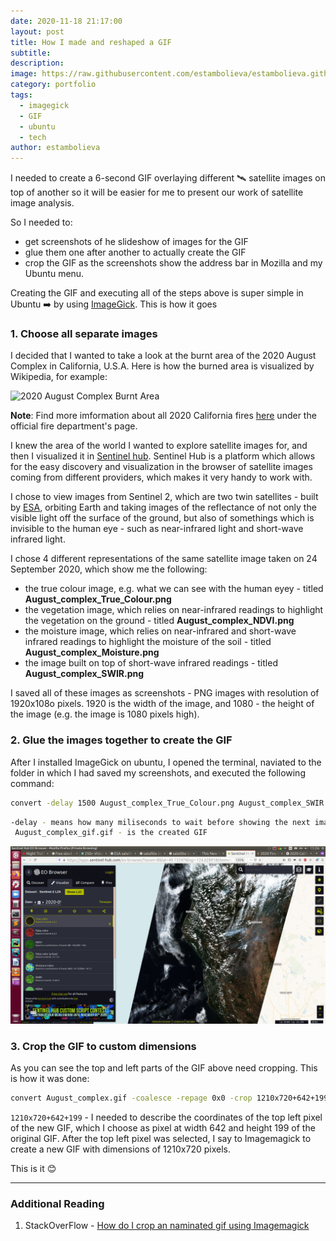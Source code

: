 ```yaml
---
date: 2020-11-18 21:17:00
layout: post
title: How I made and reshaped a GIF
subtitle:
description: 
image: https://raw.githubusercontent.com/estambolieva/estambolieva.github.io/master/assets/gif/sat_images_1210_720p.gif
category: portfolio
tags:
  - imagegick
  - GIF
  - ubuntu
  - tech
author: estambolieva
---
```


I needed to create a 6-second GIF overlaying different 🛰️ satellite images on top of another so it will be easier for me to present our work of satellite image analysis. 

So I needed to:
- get screenshots of he slideshow of images for the GIF
- glue them one after another to actually create the GIF
- crop the GIF as the screenshots show the address bar in Mozilla and my Ubuntu menu.


Creating the GIF and executing all of the steps above is super simple in Ubuntu ➡️ by using [ImageGick](https://imagemagick.org/index.php). This is how it goes


### 1. Choose all separate images	


I decided that I wanted to take a look at the burnt area of the 2020 August Complex in California, U.S.A. Here is how the burned area is visualized by Wikipedia, for example:

![2020 August Complex Burnt Area](https://upload.wikimedia.org/wikipedia/commons/thumb/8/85/2020_California_wildfires.png/800px-2020_California_wildfires.png)


**Note**: Find more imformation about all 2020 California fires [here](https://www.fire.ca.gov/incidents/2020/) under the official fire department's page.


I knew the area of the world I wanted to explore satellite images for, and then I visualized it in [Sentinel hub](https://apps.sentinel-hub.com/eo-browser/?zoom=8&lat=40.15247&lng=-124.62891&themeId=DEFAULT-THEME&datasetId=S2L2A&fromTime=2020-09-24T00%3A00%3A00.000Z&toTime=2020-09-24T23%3A59%3A59.999Z&layerId=2_FALSE_COLOR&visualizationUrl=https%3A%2F%2Fservices.sentinel-hub.com%2Fogc%2Fwms%2Fbd86bcc0-f318-402b-a145-015f85b9427e). Sentinel Hub is a platform which allows for the easy discovery and visualization in the browser of satellite images coming from different providers, which makes it very handy to work with.

I chose to view images from Sentinel 2, which are two twin satellites - built by [ESA](https://www.esa.int/), orbiting Earth and taking images of the reflectance of not only the visible light off the surface of the ground, but also of somethings which is invisible to the human eye - such as near-infrared light and short-wave infrared light.

I chose 4 different representations of the same satellite image taken on 24 September 2020, which show me the following:
- the true colour image, e.g. what we can see with the human eyey - titled **August_complex_True_Colour.png**
- the vegetation image, which relies on near-infrared readings to highlight the vegetation on the ground - titled **August_complex_NDVI.png**
- the moisture image, which relies on near-infrared and short-wave infrared readings to highlight the moisture of the soil - titled **August_complex_Moisture.png**
- the image built on top of short-wave infrared readings - titled **August_complex_SWIR.png**

I saved all of these images as screenshots - PNG images with resolution of 1920x108o pixels. 1920 is the width of the image, and 1080 - the height of the image (e.g. the image is 1080 pixels high).



### 2. Glue the images together to create the GIF

After I installed ImageGick on ubuntu, I opened the terminal, naviated to the folder in which I had saved my screenshots, and executed the following command:

```sh
convert -delay 1500 August_complex_True_Colour.png August_complex_SWIR.png August_complex_NDVI.png August_complex_Moisture.png August_complex_gif.gif
```

```sh
-delay - means how many miliseconds to wait before showing the next image
 August_complex_gif.gif - is the created GIF
```

![the created GIF](https://raw.githubusercontent.com/estambolieva/estambolieva.github.io/master/assets/gif/August_complex.gif)


### 3. Crop the GIF to custom dimensions

As you can see the top and left parts of the GIF above need cropping. This is how it was done:

```sh
convert August_complex.gif -coalesce -repage 0x0 -crop 1210x720+642+199 +repage output.gif
```

`1210x720+642+199` - I needed to describe the coordinates of the top left pixel of the new GIF, which I choose as pixel at width 642 and height 199 of the original GIF. After the top left pixel was selected, I say to Imagemagick to create a new GIF with dimensions of 1210x720 pixels.


This is it 😊

---

### Additional Reading


1. StackOverFlow - [How do I crop an naminated gif using Imagemagick](https://stackoverflow.com/questions/14036765/how-do-i-crop-an-animated-gif-using-imagemagick)


